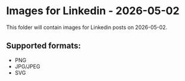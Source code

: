 # Images for Linkedin - 2026-05-02

This folder will contain images for Linkedin posts on 2026-05-02.

## Supported formats:
- PNG
- JPG/JPEG
- SVG
